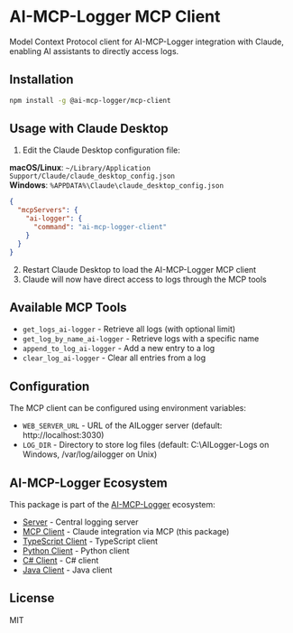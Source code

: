 # AI-MCP-Logger MCP Client

Model Context Protocol client for AI-MCP-Logger integration with Claude, enabling AI assistants to directly access logs.

## Installation

```bash
npm install -g @ai-mcp-logger/mcp-client
```

## Usage with Claude Desktop

1. Edit the Claude Desktop configuration file:

**macOS/Linux**: `~/Library/Application Support/Claude/claude_desktop_config.json`  
**Windows**: `%APPDATA%\Claude\claude_desktop_config.json`

```json
{
  "mcpServers": {
    "ai-logger": {
      "command": "ai-mcp-logger-client"
    }
  }
}
```

2. Restart Claude Desktop to load the AI-MCP-Logger MCP client
3. Claude will now have direct access to logs through the MCP tools

## Available MCP Tools

- `get_logs_ai-logger` - Retrieve all logs (with optional limit)
- `get_log_by_name_ai-logger` - Retrieve logs with a specific name
- `append_to_log_ai-logger` - Add a new entry to a log
- `clear_log_ai-logger` - Clear all entries from a log

## Configuration

The MCP client can be configured using environment variables:

- `WEB_SERVER_URL` - URL of the AILogger server (default: http://localhost:3030)
- `LOG_DIR` - Directory to store log files (default: C:\AILogger-Logs on Windows, /var/log/ailogger on Unix)

## AI-MCP-Logger Ecosystem

This package is part of the [AI-MCP-Logger](https://github.com/AI-MCP-Logger) ecosystem:

- [Server](https://github.com/AI-MCP-Logger/server) - Central logging server
- [MCP Client](https://github.com/AI-MCP-Logger/mcp-client) - Claude integration via MCP (this package)
- [TypeScript Client](https://github.com/AI-MCP-Logger/typescript) - TypeScript client
- [Python Client](https://github.com/AI-MCP-Logger/python) - Python client
- [C# Client](https://github.com/AI-MCP-Logger/csharp) - C# client
- [Java Client](https://github.com/AI-MCP-Logger/java) - Java client

## License

MIT
